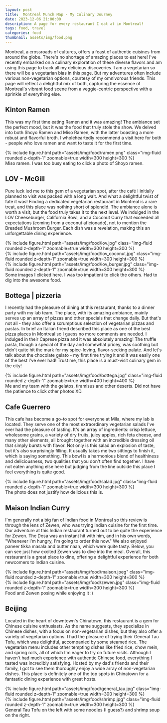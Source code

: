 ```yaml
---
layout: post
title:  Montreal Munch Map - My Culinary Journey
date: 2023-12-06 21:00:00
description: A page for every restaurant I eat at in Montreal!
tags: food, travel
categories: food
thumbnail: assets/img/food.png
---
```


Montreal, a crossroads of cultures, offers a feast of authentic cuisines from around the globe. There's no shortage of amazing places to eat here! I've recently embarked on a culinary exploration of these diverse flavors and am using this page to track all my delicious discoveries. I am a vegetarian so there will be a vegetarian bias in this page. But my adventures often include various non-vegetarian options, courtesy of my omnivorous friends. This page will reflect a delightful mix of both, capturing the essence of Montreal's vibrant food scene from a veggie-centric perspective with a sprinkle of everything else.

## Kinton Ramen
This was my first time eating Ramen and it was amazing! The ambiance set the perfect mood, but it was the food that truly stole the show. We delved into both Shoyo Ramen and Miso Ramen, with the latter boasting a more robust and flavorful broth. I wholeheartedly recommend a visit here for both - people who love ramen and want to taste it for the first time.
<div class="row mt-3">
    <div class="col-sm mt-3 mt-md-0 text-center">
        {% include figure.html path="assets/img/food/ramen.png" class="img-fluid rounded z-depth-1" zoomable=true width=300 height=300 %}
    </div>
</div>
<div class="caption">
    Miso ramen. I was too busy eating to click a photo of Shoyo ramen.
</div>

## LOV - McGill
Pure luck led me to this gem of a vegetarian spot, after the café I initially planned to visit was packed with a long wait. And what a delightful twist of fate it was! Finding a dedicated vegetarian restaurant in Montreal is a rare treat, and this place was nothing short of splendid. The ambiance alone is worth a visit, but the food truly takes it to the next level. We indulged in the LOV Cheeseburger, California Bowl, and a Coconut Curry that exceeded all expectations (coming from a coconut aficionado), not to mention the Breaded Mushroom Burger. Each dish was a revelation, making this an unforgettable dining experience.
<div class="row mt-3">
    <div class="col-sm mt-3 mt-md-0 text-center">
        {% include figure.html path="assets/img/food/lov.jpg" class="img-fluid rounded z-depth-1" zoomable=true width=300 height=300 %}
    </div>
    <div class="col-sm mt-3 mt-md-0 text-center">
        {% include figure.html path="assets/img/food/lov_coconut.jpg" class="img-fluid rounded z-depth-1" zoomable=true width=300 height=300 %}
    </div>
</div>
<div class="row mt-3">
    <div class="col-sm mt-3 mt-md-0 text-center">
        {% include figure.html path="assets/img/food/lov_burger.jpg" class="img-fluid rounded z-depth-1" zoomable=true width=300 height=300 %}
    </div>
</div>
<div class="caption">
    Some images I clicked here. I was too impatient to click the others. Had to dig into the awesome food.
</div>

## Bottega | pizzeria
I recently had the pleasure of dining at this restaurant, thanks to a dinner party with my lab team. The place, with its amazing ambiance, mainly serves up an array of pizzas and other specials that change daily. But that's not all - they also offer a scrumptious selection of vegetarian pizzas and pastas. In brief an Italian friend described this place as one of the best pizza places in Montreal so I guess no more comments are needed. I indulged in their Caprese pizza and it was absolutely amazing! The truffle pasta, though a special of the day and somewhat pricey, was soothing but didn't quite hit the mark for my spice-loving, flavor-seeking palate. And let's talk about the chocolate gelato - my first time trying it and it was easily one of the best I've ever had! Trust me, this place is a must-visit culinary gem in the city!
<div class="row mt-3">
    <div class="col-sm mt-3 mt-md-0 text-center">
        {% include figure.html path="assets/img/food/bottega.jpg" class="img-fluid rounded z-depth-1" zoomable=true width=400 height=400 %}
    </div>
</div>
<div class="caption">
    Me and my team with the gelatos, tiramisus and other deserts. Did not have the patience to click other photos XD.
</div>

## Cafe Guerrero
This cafe has become a go-to spot for everyone at Mila, where my lab is located. They serve one of the most extraordinary vegetarian salads I've ever had the pleasure of tasting. It's an array of ingredients: crisp lettuce, wholesome grains, a variety of dry fruits, juicy apples, rich feta cheese, and many other elements, all brought together with an incredible dressing oil that simply bursts with flavor. Not only is this salad an explosion of taste, but it's also surprisingly filling. It usually takes me two sittings to finish it, which is saying something. This bowl is a harmonious blend of healthiness and deliciousness, two qualities that you don't often find together. I have not eaten anything else here but judging from the line outside this place I feel everything is quite good.
<div class="row mt-3">
    <div class="col-sm mt-3 mt-md-0 text-center">
        {% include figure.html path="assets/img/food/salad.jpg" class="img-fluid rounded z-depth-1" zoomable=true width=300 height=300 %}
    </div>
</div>
<div class="caption">
    The photo does not justify how delicious this is.
</div>

## Maison Indian Curry
I'm generally not a big fan of Indian food in Montreal so this review is through the lens of Zewen, who was trying Indian cuisine for the first time. Our adventure at this Indian restaurant turned out to be quite the experience for Zewen. The Dosa was an instant hit with him, and in his own words, "Whenever I'm hungry, I'm going to order this now." We also enjoyed paneer tikka masala and butter naan, which were quite tasty. Below, you can see just how excited Zewen was to dive into the meal. Overall, this restaurant is a great place to dine, offering a delightful experience for both newcomers to Indian cuisine.
<div class="row mt-3">
    <div class="col-sm mt-3 mt-md-0 text-center">
        {% include figure.html path="assets/img/food/maison.jpeg" class="img-fluid rounded z-depth-1" zoomable=true width=300 height=300 %}
    </div>
    <div class="col-sm mt-3 mt-md-0 text-center">
        {% include figure.html path="assets/img/food/zewen.jpg" class="img-fluid rounded z-depth-1" zoomable=true width=300 height=300 %}
    </div>
</div>
<div class="caption">
    Food and Zewen posing while enjoying it :)
</div>

## Beijing
Located in the heart of downtown's Chinatown, this restaurant is a gem for Chinese cuisine enthusiasts. As the name suggests, they specialize in Chinese dishes, with a focus on non-vegetarian dishes, but they also offer a variety of vegetarian options. I had the pleasure of trying their General Tau Tofu, which was delightful, accompanied by some steamed rice. The vegetarian menu includes other tempting dishes like fried rice, chow mein, and spring rolls, all of which I'm eager to try on future visits. Although I haven't had much experience with authentic Chinese food, everything I tasted was incredibly satisfying. Hosted by my dad's friends and their family, I got to see them thoroughly enjoy a wide array of non-vegetarian dishes. This place is definitely one of the top spots in Chinatown for a fantastic dining experience with great hosts.
<div class="row mt-3">
    <div class="col-sm mt-3 mt-md-0 text-center">
        {% include figure.html path="assets/img/food/general_tau.jpg" class="img-fluid rounded z-depth-1" zoomable=true width=300 height=300 %}
    </div>
    <div class="col-sm mt-3 mt-md-0 text-center">
        {% include figure.html path="assets/img/food/shrimp.jpg" class="img-fluid rounded z-depth-1" zoomable=true width=300 height=300 %}
    </div>
</div>
<div class="caption">
    General Tau Tofu on the left with some noodles (I guess?) and shrimp soup on the right.
</div>

<!-- ## 786 Restaurant Halal -->

